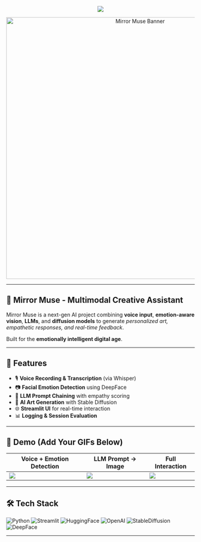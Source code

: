<p align="center">
  <img src="https://readme-typing-svg.herokuapp.com/?lines=🎭+Mirror+Muse+AI;Multimodal+Creative+Companion;&center=true&size=26">
</p>

<p align="center">
  <img src="media/mirrormuse_banner.gif" alt="Mirror Muse Banner" width="700"/>
</p>

---

## 🧠 Mirror Muse - Multimodal Creative Assistant

Mirror Muse is a next-gen AI project combining **voice input**, **emotion-aware vision**, **LLMs**, and **diffusion models** to generate *personalized art, empathetic responses, and real-time feedback*.

Built for the **emotionally intelligent digital age**.

---

## 🚀 Features

- 🎙 **Voice Recording & Transcription** (via Whisper)
- 📷 **Facial Emotion Detection** using DeepFace
- 💬 **LLM Prompt Chaining** with empathy scoring
- 🎨 **AI Art Generation** with Stable Diffusion
- 🌐 **Streamlit UI** for real-time interaction
- 📊 **Logging & Session Evaluation**

---

## 📸 Demo (Add Your GIFs Below)

| Voice + Emotion Detection | LLM Prompt → Image | Full Interaction |
|---------------------------|--------------------|------------------|
| ![]("C:\Users\KEERTHI\Downloads\6ba174bf48e9b6dc8d8bd19d13c9caa9.gif") | ![](media/image_gen.gif) | ![](media/full_flow.gif) |

---

## 🛠 Tech Stack

![Python](https://img.shields.io/badge/Python-3.11-blue?logo=python)
![Streamlit](https://img.shields.io/badge/Streamlit-UI-red?logo=streamlit)
![HuggingFace](https://img.shields.io/badge/HuggingFace-API-yellow?logo=huggingface)
![OpenAI](https://img.shields.io/badge/OpenAI-GPT-green?logo=openai)
![StableDiffusion](https://img.shields.io/badge/StableDiffusion-ImageGen-purple?logo=diffusionbee)
![DeepFace](https://img.shields.io/badge/DeepFace-Emotion-orange?logo=opencv)

---




